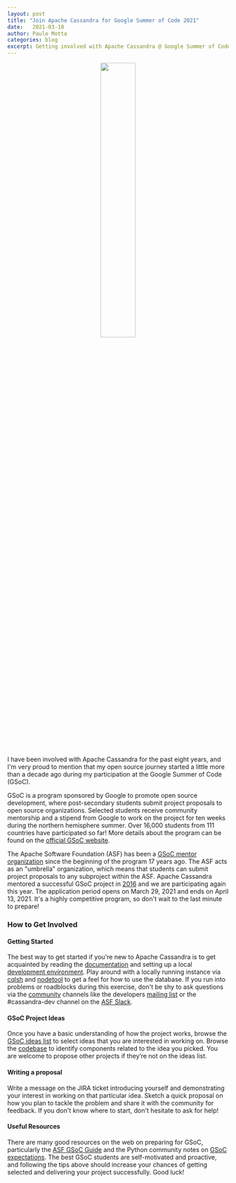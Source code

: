 ```yaml
---
layout: post
title: "Join Apache Cassandra for Google Summer of Code 2021"
date:   2021-03-10
author: Paulo Motta
categories: blog
excerpt: Getting involved with Apache Cassandra @ Google Summer of Code 2021
---
```


<p align="center">
  <img src="https://developers.google.com/open-source/gsoc/resources/downloads/GSoC-logo-horizontal-800.png" style="width:40%;"/>
</p>

I have been involved with Apache Cassandra for the past eight years, and I'm very proud to mention that my open source journey started a little more than a decade ago during my participation at the Google Summer of Code (GSoC).

GSoC is a program sponsored by Google to promote open source development, where post-secondary students submit project proposals to open source organizations. Selected students receive community mentorship and a stipend from Google to work on the project for ten weeks during the northern hemisphere summer. Over 16,000 students from 111 countries have participated so far! More details about the program can be found on the [official GSoC website](https://summerofcode.withgoogle.com/).

The Apache Software Foundation (ASF) has been a [GSoC mentor organization](https://community.apache.org/gsoc.html) since the beginning of the program 17 years ago. The ASF acts as an "umbrella" organization, which means that students can submit project proposals to any subproject within the ASF. Apache Cassandra mentored a successful GSoC project in [2016](https://summerofcode.withgoogle.com/archive/2016/projects/5429448547500032/) and we are participating again this year. The application period opens on March 29, 2021 and ends on April 13, 2021. It's a highly competitive program, so don't wait to the last minute to prepare!

### How to Get Involved

#### Getting Started

The best way to get started if you're new to Apache Cassandra is to get acquainted by reading the [documentation](https://cassandra.apache.org/doc/latest/) and setting up a local [development environment](https://cassandra.apache.org/doc/latest/development/ide.html). Play around with a locally running instance via [cqlsh](https://cassandra.apache.org/doc/latest/tools/cqlsh.html?highlight=cqlsh) and [nodetool](https://cassandra.apache.org/doc/latest/tools/nodetool/nodetool.html) to get a feel for how to use the database. If you run into problems or roadblocks during this exercise, don't be shy to ask questions via the [community](https://cassandra.apache.org/community/) channels like the developers [mailing list](mailto:dev-subscribe@cassandra.apache.org) or the #cassandra-dev channel on the [ASF Slack](https://s.apache.org/slack-invite).

#### GSoC Project Ideas

Once you have a basic understanding of how the project works, browse the [GSoC ideas list](https://issues.apache.org/jira/browse/CASSANDRA-16456?jql=labels%20%3D%20gsoc2021%20AND%20project%20%3D%20Cassandra) to select ideas that you are interested in working on. Browse the [codebase](https://github.com/apache/cassandra/) to identify components related to the idea you picked. You are welcome to propose other projects if they’re not on the ideas list.

#### Writing a proposal

Write a message on the JIRA ticket introducing yourself and demonstrating your interest in working on that particular idea. Sketch a quick proposal on how you plan to tackle the problem and share it with the community for feedback. If you don't know where to start, don't hesitate to ask for help!

#### Useful Resources

There are many good resources on the web on preparing for GSoC, particularly the [ASF GSoC Guide](https://community.apache.org/gsoc.html) and the Python community notes on [GSoC expectations](https://wiki.python.org/moin/SummerOfCode/Expectations). The best GSoC students are self-motivated and proactive, and following the tips above should increase your chances of getting selected and delivering your project successfully. Good luck!
